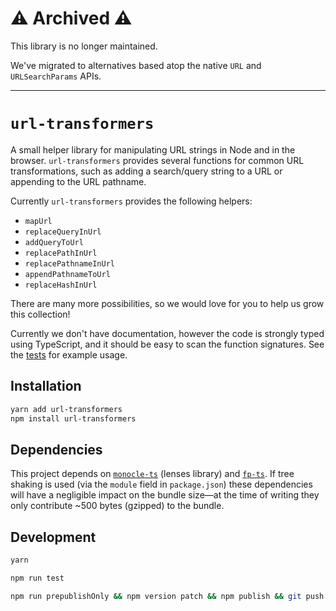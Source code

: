 # ⚠️ Archived ⚠️

This library is no longer maintained.

We've migrated to alternatives based atop the native `URL` and `URLSearchParams` APIs.

---

# `url-transformers`

A small helper library for manipulating URL strings in Node and in the browser. `url-transformers` provides several functions for common URL transformations, such as adding a search/query string to a URL or appending to the URL pathname.

Currently `url-transformers` provides the following helpers:

-   `mapUrl`
-   `replaceQueryInUrl`
-   `addQueryToUrl`
-   `replacePathInUrl`
-   `replacePathnameInUrl`
-   `appendPathnameToUrl`
-   `replaceHashInUrl`

There are many more possibilities, so we would love for you to help us grow this collection!

Currently we don't have documentation, however the code is strongly typed using TypeScript, and it should be easy to scan the function signatures. See the [tests] for example usage.

## Installation

```sh
yarn add url-transformers
npm install url-transformers
```

## Dependencies

This project depends on [`monocle-ts`](https://github.com/gcanti/monocle-ts) (lenses library) and [`fp-ts`](https://github.com/gcanti/fp-ts). If tree shaking is used (via the `module` field in `package.json`) these dependencies will have a negligible impact on the bundle size—at the time of writing they only contribute ~500 bytes (gzipped) to the bundle.

## Development

```sh
yarn

npm run test

npm run prepublishOnly && npm version patch && npm publish && git push && git push --tags
```

[tests]: ./src/tests.ts
